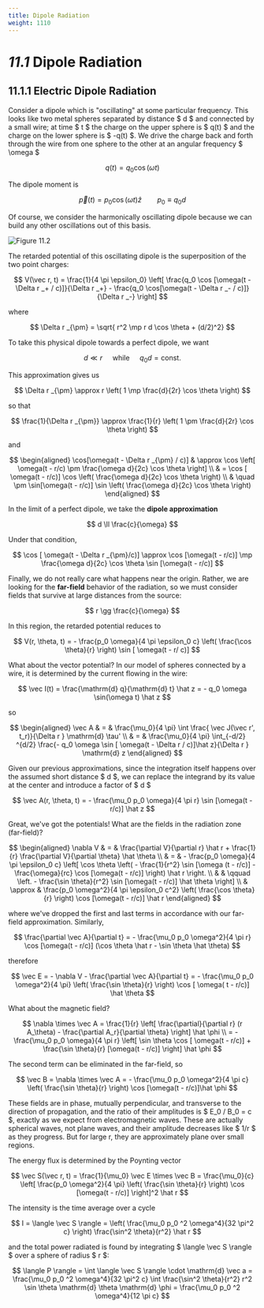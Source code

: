 ```yaml
---
title: Dipole Radiation
weight: 1110
---
```


# _11.1_ Dipole Radiation

## 11.1.1 Electric Dipole Radiation

Consider a dipole which is "oscillating" at some particular frequency. This looks like two metal spheres separated by distance $ d $ and connected by a small wire; at time $ t $ the charge on the upper sphere is $ q(t) $ and the charge on the lower sphere is $ -q(t) $. We drive the charge back and forth through the wire from one sphere to the other at an angular frequency $ \omega $ 


$$
q(t) = q_0 \cos (\omega t)
$$


The dipole moment is

$$
\vec p(t) = p_0 \cos (\omega t) \hat z \qquad p_0 \equiv q_0 d
$$


Of course, we consider the harmonically oscillating dipole because we can build any other oscillations out of this basis.

![Figure 11.2](../img/11.2.png)

The retarded potential of this oscillating dipole is the superposition of the two point charges:


$$
V(\vec r, t) = \frac{1}{4 \pi \epsilon_0} \left[ \frac{q_0 \cos [\omega(t - \Delta r _+ / c)]}{\Delta r _+} - \frac{q_0 \cos[\omega(t - \Delta r _- / c)]}{\Delta r _-} \right]
$$


where


$$
\Delta r _{\pm} = \sqrt{ r^2 \mp r d \cos \theta + (d/2)^2}
$$


To take this physical dipole towards a perfect dipole, we want


$$
d \ll r \quad \text{ while } \quad q_0 d = \text{const.}
$$


This approximation gives us

$$
\Delta r _{\pm} \approx r \left( 1 \mp \frac{d}{2r} \cos \theta \right)
$$


so that

$$
\frac{1}{\Delta r _{\pm}} \approx \frac{1}{r} \left( 1 \pm \frac{d}{2r} \cos \theta \right)
$$


and


$$
\begin{aligned}
\cos[\omega(t - \Delta r _{\pm} / c)] & \approx \cos \left[ \omega(t - r/c) \pm \frac{\omega d}{2c} \cos \theta \right] \\
& = \cos [ \omega(t - r/c)] \cos \left( \frac{\omega d}{2c} \cos \theta \right) \\
& \quad \pm \sin[\omega(t - r/c)] \sin \left( \frac{\omega d}{2c} \cos \theta \right)
\end{aligned}
$$


In the limit of a perfect dipole, we take the __dipole approximation__


$$
d \ll \frac{c}{\omega}
$$


Under that condition, 

$$
\cos [ \omega(t - \Delta r _{\pm}/c)] \approx \cos [\omega(t - r/c)] \mp \frac{\omega d}{2c} \cos \theta \sin [\omega(t - r/c)]
$$


Finally, we do not really care what happens near the origin. Rather, we are looking for the __far-field__ behavior of the radiation, so we must consider fields that survive at large distances from the source:


$$
r \gg \frac{c}{\omega}
$$


In this region, the retarded potential reduces to


$$
V(r, \theta, t) = - \frac{p_0 \omega}{4 \pi \epsilon_0 c} \left( \frac{\cos \theta}{r} \right) \sin [ \omega(t - r/ c)]
$$


What about the vector potential? In our model of spheres connected by a wire, it is determined by the current flowing in the wire:


$$
\vec I(t) = \frac{\mathrm{d} q}{\mathrm{d} t} \hat z = - q_0 \omega \sin(\omega t) \hat z
$$


so


$$
\begin{aligned}
\vec A & = & \frac{\mu_0}{4 \pi} \int \frac{ \vec J(\vec r', t_r)}{\Delta r } \mathrm{d} \tau' \\
& = & \frac{\mu_0}{4 \pi} \int_{-d/2} ^{d/2} \frac{- q_0 \omega \sin [ \omega(t - \Delta r  / c)]\hat z}{\Delta r } \mathrm{d} z
\end{aligned}
$$


Given our previous approximations, since the integration itself happens over the assumed short distance $ d $, we can replace the integrand by its value at the center and introduce a factor of $ d $ 


$$
\vec A(r, \theta, t) = - \frac{\mu_0 p_0 \omega}{4 \pi r} \sin [\omega(t - r/c)] \hat z
$$


Great, we've got the potentials! What are the fields in the radiation zone (far-field)?


$$
\begin{aligned}
\nabla  V & = & \frac{\partial V}{\partial r} \hat r + \frac{1}{r} \frac{\partial V}{\partial \theta} \hat \theta \\
& = & - \frac{p_0 \omega}{4 \pi \epsilon_0 c} \left[ \cos \theta \left( - \frac{1}{r^2} \sin [\omega (t - r/c)] - \frac{\omega}{rc} \cos [\omega(t - r/c)] \right) \hat r  \right. 
\\
& & \qquad \left. - \frac{\sin \theta}{r^2} \sin [\omega(t - r/c)] \hat \theta \right] \\
& \approx & \frac{p_0 \omega^2}{4 \pi \epsilon_0 c^2} \left( \frac{\cos \theta}{r} \right) \cos [\omega(t - r/c)] \hat r
\end{aligned}
$$


where we've dropped the first and last terms in accordance with our far-field approximation. Similarly,


$$
\frac{\partial \vec A}{\partial t} = - \frac{\mu_0 p_0 \omega^2}{4 \pi r} \cos [\omega(t - r/c)] (\cos \theta \hat r - \sin \theta \hat \theta)
$$


therefore


$$
\vec E = - \nabla  V - \frac{\partial \vec A}{\partial t} = - \frac{\mu_0 p_0 \omega^2}{4 \pi} \left( \frac{\sin \theta}{r} \right) \cos [ \omega( t - r/c)] \hat \theta
$$


What about the magnetic field?


$$
\nabla \times  \vec A = \frac{1}{r} \left[ \frac{\partial}{\partial r} (r A_\theta) - \frac{\partial A_r}{\partial \theta} \right] \hat \phi \\
= - \frac{\mu_0 p_0 \omega}{4 \pi r} \left[ \sin \theta \cos [ \omega(t - r/c)] + \frac{\sin \theta}{r} [\omega(t - r/c)] \right] \hat \phi
$$


The second term can be eliminated in the far-field, so

$$
\vec B = \nabla \times  \vec A = - \frac{\mu_0 p_0 \omega^2}{4 \pi c} \left( \frac{\sin \theta}{r} \right) \cos [\omega(t - r/c)]\hat \phi
$$


These fields are in phase, mutually perpendicular, and transverse to the direction of propagation, and the ratio of their amplitudes is $ E_0 / B_0 = c $, exactly as we expect from electromagnetic waves. These are actually spherical waves, not plane waves, and their amplitude decreases like $ 1/r $ as they progress. But for large r, they are approximately plane over small regions.

The energy flux is determined by the Poynting vector


$$
\vec S(\vec r, t) = \frac{1}{\mu_0} \vec E \times \vec B = \frac{\mu_0}{c} \left[ \frac{p_0 \omega^2}{4 \pi} \left( \frac{\sin \theta}{r} \right) \cos [\omega(t - r/c)] \right]^2 \hat r
$$


The intensity is the time average over a cycle


$$
I = \langle \vec S \rangle = \left( \frac{\mu_0 p_0 ^2 \omega^4}{32 \pi^2 c} \right) \frac{\sin^2 \theta}{r^2} \hat r
$$


and the total power radiated is found by integrating $ \langle \vec S \rangle $ over a sphere of radius $ r $:

$$
\langle P \rangle = \int \langle \vec S \rangle \cdot \mathrm{d} \vec a = \frac{\mu_0 p_0 ^2 \omega^4}{32 \pi^2 c} \int \frac{\sin^2 \theta}{r^2} r^2 \sin \theta \mathrm{d} \theta \mathrm{d} \phi = \frac{\mu_0 p_0 ^2 \omega^4}{12 \pi c} 
$$
